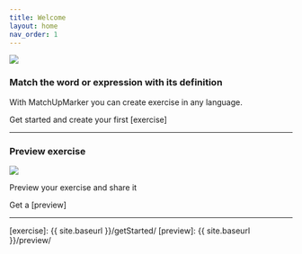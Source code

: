 ```yaml
---
title: Welcome
layout: home
nav_order: 1
---
```

![](../../assets/images/MainScreen.png)

### Match the word or expression with its definition 

With MatchUpMarker you can create exercise in any language.

Get started and create your first [exercise]

---

### Preview exercise

![](../../assets/images/Preview.png)

Preview your exercise and share it

Get a [preview]

---

[exercise]: {{ site.baseurl }}/getStarted/
[preview]: {{ site.baseurl }}/preview/

